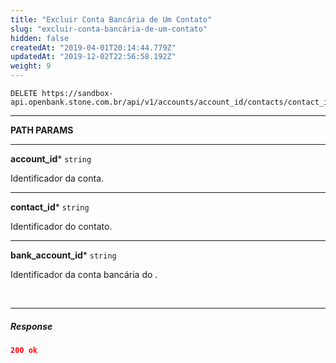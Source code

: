 ```yaml
---
title: "Excluir Conta Bancária de Um Contato"
slug: "excluir-conta-bancária-de-um-contato"
hidden: false
createdAt: "2019-04-01T20:14:44.779Z"
updatedAt: "2019-12-02T22:56:58.192Z"
weight: 9
---
```




```http 
DELETE https://sandbox-api.openbank.stone.com.br/api/v1/accounts/account_id/contacts/contact_id/bank_accounts/bank_account_id
```
---

**PATH PARAMS**

---

**account_id***  `string` 

Identificador da conta.

---

**contact_id***  `string` 

Identificador do contato.

---

**bank_account_id***  `string` 

Identificador da conta bancária do .


<br>

---


##### **Response**

```JSON
200 ok 
```
